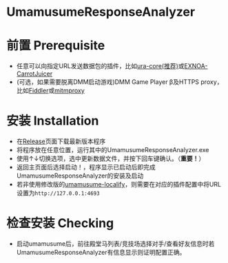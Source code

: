 # UmamusumeResponseAnalyzer
# 前置 Prerequisite
* 任意可以向指定URL发送数据包的插件，比如[ura-core(推荐)](https://github.com/UmamusumeResponseAnalyzer/ura-core)或[EXNOA-CarrotJuicer](https://github.com/CNA-Bld/EXNOA-CarrotJuicer)
* (可选，如果需要脱离DMM启动游戏)DMM Game Player β及HTTPS proxy，比如[Fiddler](https://www.telerik.com/fiddler/fiddler-classic)或[mitmproxy](https://mitmproxy.org/)

# 安装 Installation
* 在[Release](https://github.com/EtherealAO/UmamusumeResponseAnalyzer/releases)页面下载最新版本程序
* 将程序放在任意位置，运行其中的UmamusumeResponseAnalyzer.exe
* 使用↑↓切换选项，选中更新数据文件，并按下回车键确认。（**重要！**）
* 返回主页面后选择启动！，程序显示已启动后即完成UmamusumeResponseAnalyzer的安装及启动
* 若非使用修改版的[umamusume-localify](https://github.com/EtherealAO/umamusume-localify)，则需要在对应的插件配置中将URL设置为`http://127.0.0.1:4693`

# 检查安装 Checking
* 启动umamusume后，前往殿堂马列表/竞技场选择对手/查看好友信息时若UmamusumeResponseAnalyzer有信息显示则证明配置正确。

